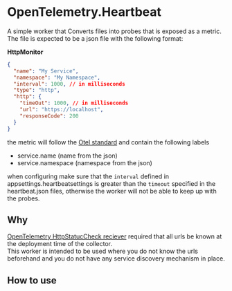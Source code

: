 # OpenTelemetry.Heartbeat
A simple worker that Converts files into probes that is exposed as a metric. The file is expected to be a json file with the following format:


**HttpMonitor**
```json
{
  "name": "My Service",
  "namespace": "My Namespace",
  "interval": 1000, // in milliseconds
  "type": "http",
  "http": {
    "timeOut": 1000, // in milliseconds
    "url": "https://localhost",
    "responseCode": 200
  }
}
```
the metric will follow the [Otel standard](https://github.com/open-telemetry/opentelemetry-specification/blob/main/specification/resource/semantic_conventions/README.md) and contain the following labels
- service.name (name from the json)
- service.namespace (namespace from the json)

when configuring make sure that the `interval` defined in appsettings.heartbeatsettings is greater than the `timeout` specified in the heartbeat.json files, otherwise the worker will not be able to keep up with the probes.

## Why
[OpenTelemetry HttpStatucCheck reciever](https://github.com/open-telemetry/opentelemetry-collector-contrib/blob/main/receiver/httpcheckreceiver/documentation.md) required that all urls be known at the deployment time of the collector.   
This worker is intended to be used where you do not know the urls beforehand and you do not have any service discovery mechanism in place.

## How to use
